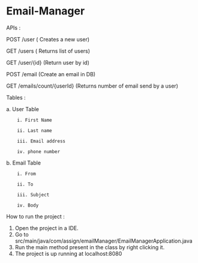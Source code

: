 # Email-Manager

APIs : 


POST /user    ( Creates a new user)

GET  /users   ( Returns list of users)

GET  /user/{id} (Return user by id)

POST /email    (Create an email in DB)

GET  /emails/count/{userId} (Returns number of email send by a user)

Tables : 

a. User Table
		
		i. First Name
		
		ii. Last name
		
		iii. Email address
		
		iv. phone number

b. Email Table
		
		
		i. From
		
		ii. To
		
		iii. Subject 
		
		iv. Body
    
How to run the project : 
1. Open the project in a IDE.
2. Go to src/main/java/com/assign/emailManager/EmailManagerApplication.java
3. Run the main method present in the class by right clicking it.
4. The project is up running at localhost:8080
